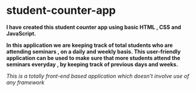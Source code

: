 # student-counter-app


**I have created this student counter app using basic HTML , CSS and JavaScript.**






****In this application we are keeping track of total students who are attending seminars , on a daily and weekly basis.
This user-friendly application can be used to make sure that more students attend the seminars everyday , by keeping track of previous days and weeks.****






*This is a totally front-end based application which doesn't involve use of any framework* 
